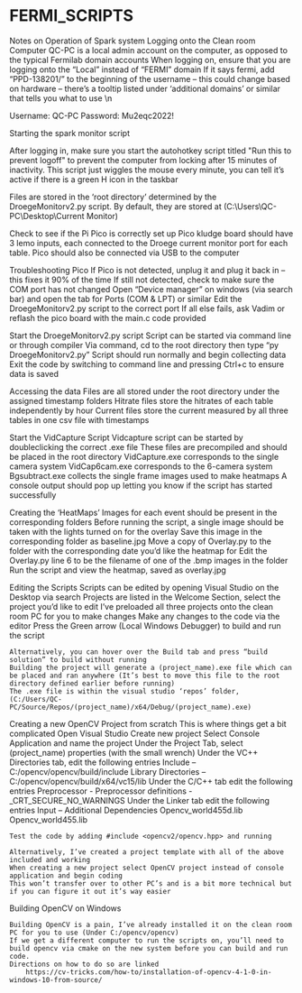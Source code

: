 # FERMI_SCRIPTS

Notes on Operation of Spark system
Logging onto the Clean room Computer
QC-PC is a local admin account on the computer, as opposed to the typical Fermilab domain accounts 
When logging on, ensure that you are logging onto the “Local” instead of “FERMI” domain
If it says fermi, add “PPD-138201/” to the beginning of the username – this could change based on hardware – there’s a tooltip listed under ‘additional domains’ or similar that tells you what to use \n

Username: QC-PC
Password: Mu2eqc2022!

Starting the spark monitor script


After logging in, make sure you start the autohotkey script titled "Run this to prevent logoff" to prevent the computer from locking after 15 minutes of inactivity.
This script just wiggles the mouse every minute, you can tell it’s active if there is a green H icon in the taskbar

Files are stored in the ‘root directory’ determined by the DroegeMonitorv2.py script. By default, they are stored at (C:\Users\QC-PC\Desktop\Current Monitor\)

Check to see if the Pi Pico is correctly set up
Pico kludge board should have 3 lemo inputs, each connected to the Droege current monitor port for each table.
	Pico should also be connected via USB to the computer
	

Troubleshooting Pico
	If Pico is not detected, unplug it and plug it back in – this fixes it 90% of the time
	If still not detected, check to make sure the COM port has not changed
Open “Device manager” on windows (via search bar) and open the tab for Ports (COM & LPT) or similar
Edit the DroegeMonitorv2.py script to the correct port
If all else fails, ask Vadim or reflash the pico board with the main.c code provided

Start the DroegeMonitorv2.py script
	Script can be started via command line or through compiler
	Via command, cd to the root directory then type “py DroegeMonitorv2.py”
	Script should run normally and begin collecting data
	Exit the code by switching to command line and pressing Ctrl+c to ensure data is saved
	
Accessing the data
	Files are all stored under the root directory under the assigned timestamp folders
	Hitrate files store the hitrates of each table independently by hour
	Current files store the current measured by all three tables in one csv file with timestamps
	
Start the VidCapture Script
	Vidcapture script can be started by doubleclicking the correct .exe file
	These files are precompiled and should be placed in the root directory
	VidCapture.exe corresponds to the single camera system
	VidCap6cam.exe corresponds to the 6-camera system
	Bgsubtract.exe collects the single frame images used to make heatmaps
	A console output should pop up letting you know if the script has started successfully
	
Creating the ‘HeatMaps’
	Images for each event should be present in the corresponding folders
	Before running the script, a single image should be taken with the lights turned on for the overlay
	Save this image in the corresponding folder as baseline.jpg
	Move a copy of Overlay.py to the folder with the corresponding date you’d like the heatmap for
	Edit the Overlay.py line 6 to be the filename of one of the .bmp images in the folder
	Run the script and view the heatmap, saved as overlay.jpg
	
Editing the Scripts
	Scripts can be edited by opening Visual Studio on the Desktop via search
	Projects are listed in the Welcome Section, select the project you’d like to edit
	I’ve preloaded all three projects onto the clean room PC for you to make changes
	Make any changes to the code via the editor
	Press the Green arrow (Local Windows Debugger) to build and run the script
	
	Alternatively, you can hover over the Build tab and press “build solution” to build without running	
	Building the project will generate a (project_name).exe file which can be placed and ran anywhere (It’s best to move this file to the root directory defined earlier before running)
	The .exe file is within the visual studio ‘repos’ folder, (C:/Users/QC-PC/Source/Repos/(project_name)/x64/Debug/(project_name).exe)


Creating a new OpenCV Project from scratch
	This is where things get a bit complicated
	Open Visual Studio
	Create new project
	Select Console Application and name the project
	Under the Project Tab, select (project_name) properties (with the small wrench)
	Under the VC++ Directories tab, edit the following entries
		Include – 
			C:/opencv/opencv/build/include
		Library Directories – 
			C:/opencv/opencv/build/x64/vc15/lib
	Under the C/C++ tab edit the following entries
		Preprocessor - Preprocessor definitions -
			_CRT_SECURE_NO_WARNINGS
	Under the Linker tab edit the following entries
		Input – Additional Dependencies
			Opencv_world455d.lib
			Opencv_world455.lib

	Test the code by adding #include <opencv2/opencv.hpp> and running
	
	Alternatively, I’ve created a project template with all of the above included and working
	When creating a new project select OpenCV project instead of console application and begin coding
	This won’t transfer over to other PC’s and is a bit more technical but if you can figure it out it’s way easier
	
Building OpenCV on Windows

	Building OpenCV is a pain, I’ve already installed it on the clean room PC for you to use (Under C:/opencv/opencv)
	If we get a different computer to run the scripts on, you’ll need to build opencv via cmake on the new system before you can build and run code.
	Directions on how to do so are linked
		https://cv-tricks.com/how-to/installation-of-opencv-4-1-0-in-windows-10-from-source/

